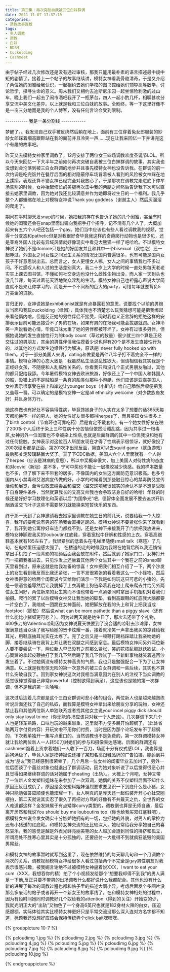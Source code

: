 ```yaml
---
title: 第三集：再次突破自我被三位白妹群调
date: 2021-11-07 17:37:15
categories:
- 调教故事连载
tags:
- 多人调教
- 调教
- 白妹
- BDSM
- Cuckolding
- Cashmeet
---
```


由于帖子经过几次修改还是没有通过审核，那我只能用最朴素的语言描述最中规中矩的剧情了。接着上一个帖子的故事继续讲，模特女神看我骨骼清奇，于是又介绍了两位她的闺蜜给我认识，一起相约去她们学校的图书馆给她们辅导高等数学，讨论哲学，探寻生命的意义。周末我们又相约去迪斯尼乐园一起坐惊险刺激的过山车，晚上我们一起去了闹市酒吧我开了一瓶茅台，四人一起小酌几杯，相聊甚欢分享交流中美文化差异。以上就是我和三位白妹的故事。全剧终。等一下这里好像不是一亩三分地而是我的个人博客，没有任何言论会受到限制。

----------- 我是一条分割线 ------------

梦醒了。。我发现自己双手被反绑然后躺在地上，面前有三位穿着兔女郎服装的妙龄女郎踩着细高跟鞋站在我的面前并且冷笑一声......现在让我来回忆一下并讲完这个有趣的故事吧。

昨天又去模特女神家里调教了，12月安排了两位女王四场调教欢度圣诞节LOL。所以今天来回忆一下大半年之前如何再次突破自我被三位白妹群调的故事。其实我也没想到会沦落到被三白女群调的地步并且事先模特女神也没告诉我。在群调的前一次约调是吃完饭并在餐厅后面的相对隐蔽停车场冒着被人看到的风险被女神踩在地上蹂躏。表现还算不错女神已经完全对我放心了，于是那次在调教完走进底下停车场告别的时候，女神抬起修长的美腿再次击中我的两腿之间然后告诉我下次可以直接去她家里调教，因为她对我还比较满意并作为她即将过生日的一个福利。我几乎整个人都蜷缩在地上对模特女神说Thank you goddess（谢谢主人）然后灰溜溜的爬走了。
<!-- more -->
期间在平时聊天发snap的时候，她把我的存在也告诉了她的几个闺蜜，甚至有时候她的闺蜜还会在snap里面出镜向我招手打个招呼，记不清有几个人了，大概加起来有五六个人吧还包括一个gay。她们当中应该也有些人看过调教我的视频，觉得十分变态和pathetic但是对我很好奇毕竟我这样的奇葩爬行动物也是很少见，还是亚裔外国人比较有异域风情就好像现实中看见大熊猫一样了吧哈哈。不过模特女神说了她们不是domme只是她的好朋友并且和其中一个bisexual（双性恋）还一起睡过，外国女之间女性之间发生关系的情况比国内普遍很多，也有可能是国内女孩子不好意思说出去。总而言之，女人更懂女人嘛，女人之间的事情我也不多过问。不过感叹人和人过的生活差别真大，我二十岁上大学的时候一直处男每天老老实实上课去图书馆，不懂如何社交身边也没什么雌性生物出没，而人家一天到头也没几节课，每天过着花天酒地聚众淫乱的生活。模特女神自己也袒露心声说大学简直就不是来让你学习的，而是开一个不间断的巨大的party，可惜每年就要背负5万美金的贷款。

言归正传，女神说她是exhibitionist就是有点暴露狂的意思，说要找个以前的男炮友当面和我玩cuckolding（绿帽），具体我也不清楚怎么玩我猜想可能是把我绑起来看他俩内啥，但是反正她的男性伴侣不接受，同时我也义正言辞的拒绝这样的安排表示目前可能还接受不了男的在场，如果有男的在场我可能会拔腿就跑。女神冷笑一声说看她心情，毕竟口味太重了她的男伴都被吓坏了。女神有过很多男伴，但据她说她的发生直接性行为的body count（草过的数量）很少就三四个算是正经交往过的男朋友，其余的男性伴侣我估摸着少说也得有20个是不发生直接性行为的，以其他的方式发生边缘性行为解决，原话是I never fully hooked up with them。对于一部分美国人来说，dating和做爱是两件八竿子打不着完全不一样的事情。模特女神的心态大致是：我虽然私生活混乱性欲大，但请相信我其实我是个正经好女孩，不随便和人乱搞性关系的，你看我只和没几个正式男朋友啪过，其他的都只配给我舔。今年暑假模特女神去欧洲旅游，好像还上了一个中国人和韩国人的船，没错上的不是贼船是一条真的船类似那种小游艇，他们应该是亚裔美国人，女神表示很享受在船上和岸边让younger boys（小鲜肉）给自己舔然后顺便把我又羞辱一番。可以确定的是模特女神一定是all ethnicity welcome（对少数族裔友好）并且身体力行。

她这样做也有好处不容易得性病，毕竟馋她身子的人实在太多了想要的话365天每天都能换不一样的男人，她的女性好友很多都得herpes了，而且美国女生很多上了birth control（节育环也可靠吃药）后是肯定不戴套的。有一个她女性好友在啪了200多个人后终于染上三种性病十分苦恼但依然活蹦乱跳，因为共享过一根毒屌,女神另外一位闺蜜也不幸被染上性病,也就是后面群调的其中一位但我没和她有过任何接触。女神表示对这位百人斩朋友现在才得了性病表示很惊讶，就好像投了200次硬币都是正面，第201次才出现反面，简直可以去squid game（鱿鱼游戏）最后那关走玻璃路赢大奖了。查了下CDC数据，美国人六个人里面就有一个人得了herpes（应该是淋病的意思），所以中奖概率很大，加上美国人对待性病的态度和对covid（新冠）差不多，宁可中奖也不能让一层橡胶减少快感。我的样本数量也不多，但了解下来不带套的居多，不像国内的女生这方面防范意识极高。也多亏国内从小禁毒和艾滋病宣传做的好，小学的时候看到那些触目惊心的禁毒防艾宣传活动和展览，至今没敢去碰毒品和滥交（滥交这项我很诚实的承认不是不想是受限于自身硬件条件，当然就算我长的又高又帅我也会争取洁身自好的哈哈）年轻的时候还是好好学习数理化和英语以后“为国争光”吧，德智体全面发展不要去追求开趴酗酒滥交飞叶子这些不需要努力就能换来短暂快乐的东西。

终于那一天到了女神邀请我去她家里调教在她生日的前几天，说要给我一个大惊喜，我吓的要死说有男的在场我会直接逃跑的。模特女神说不要紧张你来了就看到了，我开到她公寓停好车连门都找不到，还是女神下来接我开了门禁把我放进来，模特女神脚蹬我买的louboutin红底鞋，穿着宽松牛仔裤和性感的上衣。穿着高跟鞋基本就有185左右了，我很紧张的低着头在电梯里随便small talk（寒暄）了几句，在电梯里压迫感太强了。 在楼道的走的时候因为我跟在她背后所以我还悄悄拿出手机拍了一段背影的视频后面我会放在附件，然后就到了她家门口，女神打开门一把把我推进去，只见沙发上还坐着其他两个女生其中一个我在之前的snap聊天里看到过，原来这就是给我准备的惊喜！女神把我们相互介绍了一下，两个沙发上的女生看到我反而比我还紧张，一言不发很紧张的看着我这么一个小怪物，然后女神很得意的给两个闺蜜说今天给你们演示一下我是如何玩这只可悲的小猪的。先是一顿语言羞辱然后让我脱掉了上衣再戴上狗链牵着我在地上爬来爬去并给另外两位女生问好，两位新来的女生笑而不语也带着一点紧张同时拿出手机相机对着我们拍摄。爬行的累了以后模特女神又让我当她的脚垫，看到高跟鞋的红底我大脑都要一片空白了，我缩成一团跪在女神面前，她把脚放在我的头上和背上把我当成footstool（脚垫）然后说what can be more pathetic than a piggy slave（还有什么能比小猪奴更可悲？）。因为过两天就是她生日了，那次去还带了个礼物，400多刀的Valentino凉鞋因为女神说夏天快要到了没合适的凉鞋去沙滩穿，女神很满意还当众读了我写给她的贺卡炫耀一番，接着就冷笑一声拿出我买的凉鞋给我耳光，用鞋底抽耳光实在太疼了。完了之后又是一顿鞭打踢裆踩踏让我亲吻她的脚，接着继续骑在我背上并让我在双腿之间感到窒息。最后模特女神问另外两位新人要不要尝试一下，两位新人早已没有之前那么紧张，笑的花枝乱颤跃跃欲试，小心翼翼的拿起皮鞭抽打了我几下然后踢了我几下尝试了一下新鲜事物就笑着逃回沙发坐着了。不过她俩没有模特女神高贵的气质，我也只是勉强配合一下为了让女神满意。以上就是我有惊无险的第一次意外的被三白女群调和一些后续，其实也不算什么突破自我了。回到家女神说这次对我相当满意因为在别人的注视下当众调教的感觉很棒觉得自己非常powerful（控制欲得到满足），这应该也是她的第一次群调，但不是我的第一次哈哈。

这次过后连着几次都是这个三白女群调可悲小猪的组合，两位新人也是越来越熟练听说后面还找了自己的私奴，而我算是模特女神拿出来给朋友分享的玩物，女神还禁止我和其他两位新人单独联系或者找其他女主说your incel piggy dick should only stay loyal to me（你无能的JB应该只对我一个人忠诚）。几次群调下来几个人也是轻车熟路，口味也玩的越来越重，这里就不方便多展开怕超纲了，（此处省略两万字付费内容）开玩笑啦不用你们付费，当时是因为那个论坛发布不了超纲的，下次我单独开一集写点重口的。当然调教也不是免费的，第一次群调模特女神就让我给两位新人一人转50刀对她们的参与和摄像表达感谢。后面的群调还有cashmeet跪着上贡求着她们一人收下一百刀，场面十分有仪式感LOL，我也算是舔狗满级了，毕竟人家是模特据说还接了某知名高跟鞋品牌的广告拍摄，能舔到并成为“朋友”我已经感到很荣幸了。几个月后一位女神的闺蜜毕业去加州了，另外一位后面谈了个蕾丝对象也就退出了群调活动，因为她对象听说了以后觉得很恶心并且觉得如果继续群调的话对她属于cheating（出轨）。。大概上个月吧，女神又带了一位新人金发塑料姐妹花来参加了一次双调，她俩的关系不仅塑料后面不知什么原因还反目成仇了，原因是金发塑料姐妹强烈要求要见识一下到底什么是小猪，女神只能勉强答应顺便也能炫耀一下。女人啊真的是昨天还一起假装开开心心社交圈摆拍，第二天就说其实忍了很久了再把对方骂的好像有不共戴天之仇，全世界的女人难道都这样？金发妹属于有点矮胖curvy类型的，调教倒也算是无师自通，最后离开居然和我说You should buy me louboutins too（你也给我买双红底鞋吧），据模特女神说金发女确实十分嫉妒她拥有的一切，包括她的外貌，对男人的掌控力还有小猪送的红底鞋。和模特女神交流的还比较深入，她经常给我分享她自己的喜怒哀乐，我的感觉是越是外表光鲜亮丽美艳的女人越加会遭到同性的排挤和孤立，所谓高处不胜寒心里其实是十分孤独的，还要应付一大批得不到就疯狂诋毁的美国男屌丝。

和模特女神的故事暂时就写到这里了，现在依然维持的每天聊几句和一个月调教个两次的关系，调教视频模特女神给很多人看过包括两个不完全是gay男性朋友对我表示很感兴趣，被我婉言谢绝不过被模特女神逼着说XXX，I want to eat your cum（XXX，我想吞你的精）拍了个小视频发给那个“想要我却得不到我”的男人满足一下他,反正只要不带男的出场调教什么都好说什么我都配合。其他也没有什么新的进展了每次的调教过程也都和帖子里的描述大同小异，考虑后面发个多图片没那么多废话的帖子或者再开一个新女王的故事线了。在和模特女神相处的过程中，因为有段时间她同时调教好几个奴给我的attention（得到的关注）开始变的少，我就光明正大的“出轨”又物色了一个身高6英尺也就是182身材火辣的白女，压迫感爆棚。实际体验其实比模特女神更好只是平常交流没那么深入连对方名字都不知道，标题我还没想好应该会保持传统弄个click bait嘿嘿嘿。

{% grouppicture 10-7 %}

{% pcloudimg 1.jpg %}
{% pcloudimg 2.jpg %}
{% pcloudimg 3.jpg %}
{% pcloudimg 4.jpg %}
{% pcloudimg 5.jpg %}
{% pcloudimg 6.jpg %}
{% pcloudimg 7.jpg %}
{% pcloudimg 8.jpg %}
{% pcloudimg 9.jpg %}
{% pcloudimg 10.jpg %}

{% endgrouppicture %}
